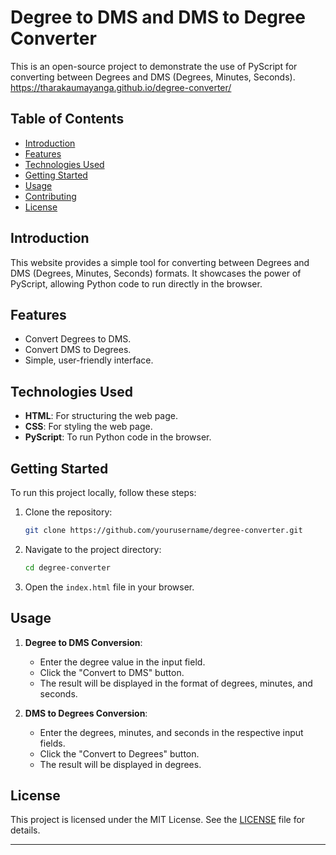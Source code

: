 # Degree to DMS and DMS to Degree Converter

This is an open-source project to demonstrate the use of PyScript for converting between Degrees and DMS (Degrees, Minutes, Seconds).
https://tharakaumayanga.github.io/degree-converter/
## Table of Contents
- [Introduction](#introduction)
- [Features](#features)
- [Technologies Used](#technologies-used)
- [Getting Started](#getting-started)
- [Usage](#usage)
- [Contributing](#contributing)
- [License](#license)

## Introduction

This website provides a simple tool for converting between Degrees and DMS (Degrees, Minutes, Seconds) formats. It showcases the power of PyScript, allowing Python code to run directly in the browser.

## Features

- Convert Degrees to DMS.
- Convert DMS to Degrees.
- Simple, user-friendly interface.

## Technologies Used

- **HTML**: For structuring the web page.
- **CSS**: For styling the web page.
- **PyScript**: To run Python code in the browser.

## Getting Started

To run this project locally, follow these steps:

1. Clone the repository:
    ```bash
    git clone https://github.com/yourusername/degree-converter.git
    ```
2. Navigate to the project directory:
    ```bash
    cd degree-converter
    ```
3. Open the `index.html` file in your browser.

## Usage

1. **Degree to DMS Conversion**:
   - Enter the degree value in the input field.
   - Click the "Convert to DMS" button.
   - The result will be displayed in the format of degrees, minutes, and seconds.

2. **DMS to Degrees Conversion**:
   - Enter the degrees, minutes, and seconds in the respective input fields.
   - Click the "Convert to Degrees" button.
   - The result will be displayed in degrees.

## License

This project is licensed under the MIT License. See the [LICENSE](LICENSE) file for details.

---

